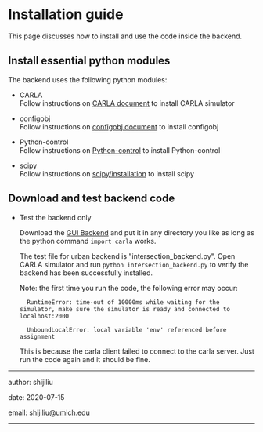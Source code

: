 # Installation guide

This page discusses how to install and use the code inside the backend. 

## Install essential python modules
The backend uses the following python modules:

- CARLA   
    Follow instructions on [CARLA document](https://carla.readthedocs.io/en/latest/) to install CARLA simulator

- configobj   
    Follow instructions on [configobj document](https://configobj.readthedocs.io/en/latest/configobj.html) to install configobj
     
- Python-control   
    Follow instructions on [Python-control](https://python-control.readthedocs.io/en/0.8.3/intro.html#) to install Python-control

- scipy   
    Follow instructions on [scipy/installation](https://www.scipy.org/install.html) to install scipy

## Download and test backend code

- Test the backend only

    Download the [GUI Backend](https://github.com/CenturyLiu/Carla-GUI/tree/master/backend) and put it in any directory you like as long as the python command `import carla` works.

    The test file for urban backend is "intersection_backend.py". Open CARLA simulator and run `python intersection_backend.py` to verify the backend has been successfully installed.

    Note: the first time you run the code, the following error may occur:

        RuntimeError: time-out of 10000ms while waiting for the simulator, make sure the simulator is ready and connected to localhost:2000

        UnboundLocalError: local variable 'env' referenced before assignment

    This is because the carla client failed to connect to the carla server. Just run the code again and it should be fine.

---
author: shijiliu

date: 2020-07-15

email: shijiliu@umich.edu

---
